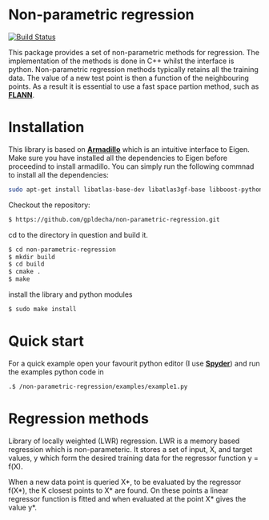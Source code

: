 # Non-parametric regression

[![Build Status](https://travis-ci.org/gpldecha/non-parametric-regression.svg?branch=master)](https://travis-ci.org/gpldecha/non-parametric-regression)

This package provides a set of non-parametric methods for regression. The implementation of the methods is done in C++ whilst the interface is python. Non-parametric regression methods typically retains all the training data. The value of a new test point is then a function of the neighbouring points. As a result it is essential to use a fast space partion method, such as 
[**FLANN**](http://www.cs.ubc.ca/research/flann/).  


# Installation

This library is based on  [**Armadillo**](http://arma.sourceforge.net/download.html) which is an intuitive interface
to Eigen. Make sure you have installed all the dependencies to Eigen before proceedind to install armadillo. You 
can simply run the following commnad to install all the dependencies:

```sh
sudo apt-get install libatlas-base-dev libatlas3gf-base libboost-python-dev libflann-dev libarmadillo-dev
```

Checkout the repository:
```sh
$ https://github.com/gpldecha/non-parametric-regression.git
```
cd to the directory in question and build it.
```sh
$ cd non-parametric-regression
$ mkdir build
$ cd build
$ cmake .
$ make
```
install the library and python modules
```sh
$ sudo make install 
```
# Quick start
For a quick example open your favourit python editor (I use [**Spyder**](https://pythonhosted.org/spyder/)) and run
the examples python code in 

```sh
.$ /non-parametric-regression/examples/example1.py
```

# Regression methods



Library of locally weighted (LWR) regression. LWR is a memory based regression which is non-parameteric. 
It stores a set of input, X, and target values, y which form the desired training data for the regressor 
function y = f(X).

When a new data point is queried X*, to be evaluated by the regressor f(X*), the K closest points to X* are found. 
On these points a linear regressor function is fitted and when evaluated at the point X* gives the value y*.
